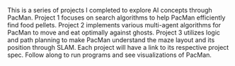 This is a series of projects I completed to explore AI concepts through PacMan.
Project 1 focuses on search algorithms to help PacMan efficiently find food pellets.
Project 2 implements various multi-agent algorithms for PacMan to move and eat optimally against ghosts.
Project 3 utilizes logic and path planning to make PacMan understand the maze layout and its position through SLAM.
Each project will have a link to its respective project spec. Follow along to run programs and see visualizations of PacMan.
